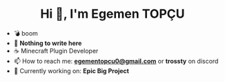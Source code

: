 <h1 align="center">Hi 👋, I'm Egemen TOPÇU</h1>

- :bomb: boom
- :monocle_face: **Nothing to write here**
- ☕ Minecraft Plugin Developer
- 📫 How to reach me: **egementopcu0@gmail.com** or **trossty** on discord
- 🏁 Currently working on: **Epic Big Project**
